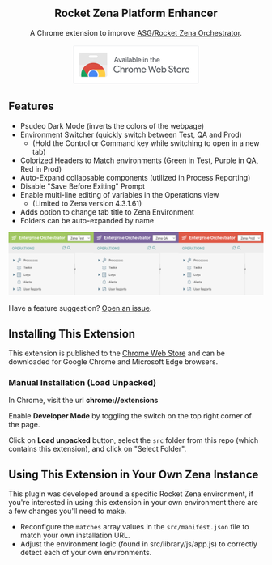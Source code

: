 <p align="center">

  <h2 align="center">Rocket Zena Platform Enhancer</h3>

  <p align="center">
   A Chrome extension to improve <a href="https://www.rocketsoftware.com/products/rocket-workload-automation-and-orchestration/rocket-zena">ASG/Rocket Zena Orchestrator</a>.
   <br />
   <br />
   <a href="https://chrome.google.com/webstore/detail/zena-platform-enhancer/phimdobecbpjafnibopanckafpipakab" target="_blank"><img width="248" src="screenshots/chrome-web-store-badge-border.png"></a>
  </p>
</p>

## Features
- Psudeo Dark Mode (inverts the colors of the webpage)
- Environment Switcher (quickly switch between Test, QA and Prod)
  * (Hold the Control or Command key while switching to open in a new tab)
- Colorized Headers to Match environments (Green in Test, Purple in QA, Red in Prod)
- Auto-Expand collapsable components (utilized in Process Reporting)
- Disable "Save Before Exiting" Prompt
- Enable multi-line editing of variables in the Operations view
  * (Limited to Zena version 4.3.1.61)
- Adds option to change tab title to Zena Environment
- Folders can be auto-expanded by name

![Zena Environment Selectors](screenshots/environmental-headers.png)

Have a feature suggestion? [Open an issue](https://github.com/matt-flaig/Rocket-Zena-Enhancer/issues/new).

## Installing This Extension
This extension is published to the [Chrome Web Store](https://chrome.google.com/webstore/detail/zena-platform-enhancer/phimdobecbpjafnibopanckafpipakab) and can be downloaded for Google Chrome and Microsoft Edge browsers.

### Manual Installation (Load Unpacked)

In Chrome, visit the url **chrome://extensions**

Enable **Developer Mode** by toggling the switch on the top right corner of the page.

Click on **Load unpacked** button, select the `src` folder from this repo (which contains this extension), and click on "Select Folder".

## Using This Extension in Your Own Zena Instance
This plugin was developed around a specific Rocket Zena environment, if you're interested in using this extension in your own environment there are a few changes you'll need to make.

- Reconfigure the `matches` array values in the `src/manifest.json` file to match your own installation URL.
- Adjust the environment logic (found in src/library/js/app.js) to correctly detect each of your own environments.
